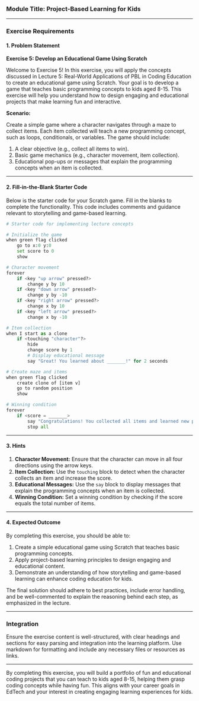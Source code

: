 ### Module Title: Project-Based Learning for Kids

---

### Exercise Requirements

#### 1. Problem Statement

**Exercise 5: Develop an Educational Game Using Scratch**

Welcome to Exercise 5! In this exercise, you will apply the concepts discussed in Lecture 5: Real-World Applications of PBL in Coding Education to create an educational game using Scratch. Your goal is to develop a game that teaches basic programming concepts to kids aged 8-15. This exercise will help you understand how to design engaging and educational projects that make learning fun and interactive.

**Scenario:**

Create a simple game where a character navigates through a maze to collect items. Each item collected will teach a new programming concept, such as loops, conditionals, or variables. The game should include:

1. A clear objective (e.g., collect all items to win).
2. Basic game mechanics (e.g., character movement, item collection).
3. Educational pop-ups or messages that explain the programming concepts when an item is collected.

---

#### 2. Fill-in-the-Blank Starter Code

Below is the starter code for your Scratch game. Fill in the blanks to complete the functionality. This code includes comments and guidance relevant to storytelling and game-based learning.

```python
# Starter code for implementing lecture concepts

# Initialize the game
when green flag clicked
    go to x:0 y:0
    set score to 0
    show

# Character movement
forever
    if <key "up arrow" pressed?>
        change y by 10
    if <key "down arrow" pressed?>
        change y by -10
    if <key "right arrow" pressed?>
        change x by 10
    if <key "left arrow" pressed?>
        change x by -10

# Item collection
when I start as a clone
    if <touching "character"?>
        hide
        change score by 1
        # Display educational message
        say "Great! You learned about _______!" for 2 seconds

# Create maze and items
when green flag clicked
    create clone of [item v]
    go to random position
    show

# Winning condition
forever
    if <score = _______>
        say "Congratulations! You collected all items and learned new programming concepts!" for 2 seconds
        stop all
```

---

#### 3. Hints

1. **Character Movement:** Ensure that the character can move in all four directions using the arrow keys.
2. **Item Collection:** Use the `touching` block to detect when the character collects an item and increase the score.
3. **Educational Messages:** Use the `say` block to display messages that explain the programming concepts when an item is collected.
4. **Winning Condition:** Set a winning condition by checking if the score equals the total number of items.

---

#### 4. Expected Outcome

By completing this exercise, you should be able to:

1. Create a simple educational game using Scratch that teaches basic programming concepts.
2. Apply project-based learning principles to design engaging and educational content.
3. Demonstrate an understanding of how storytelling and game-based learning can enhance coding education for kids.

The final solution should adhere to best practices, include error handling, and be well-commented to explain the reasoning behind each step, as emphasized in the lecture.

---

### Integration

Ensure the exercise content is well-structured, with clear headings and sections for easy parsing and integration into the learning platform. Use markdown for formatting and include any necessary files or resources as links.

---

By completing this exercise, you will build a portfolio of fun and educational coding projects that you can teach to kids aged 8-15, helping them grasp coding concepts while having fun. This aligns with your career goals in EdTech and your interest in creating engaging learning experiences for kids.